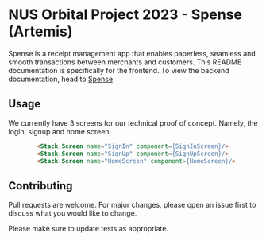 # NUS Orbital Project 2023 - Spense (Artemis) 

Spense is a receipt management app that enables paperless, seamless and smooth transactions between merchants and customers.
This README documentation is specifically for the frontend. To view the backend documentation, head to [Spense](https://github.com/Jaspertzx/Spense) 

## Usage

We currently have 3 screens for our technical proof of concept. Namely, the login, signup and home screen.

```html
        <Stack.Screen name="SignIn" component={SignInScreen}/>
        <Stack.Screen name="SignUp" component={SignUpScreen}/>
        <Stack.Screen name="HomeScreen" component={HomeScreen}/>
```

## Contributing

Pull requests are welcome. For major changes, please open an issue first
to discuss what you would like to change.

Please make sure to update tests as appropriate.
